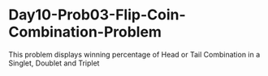# Day10-Prob03-Flip-Coin-Combination-Problem
This problem displays winning percentage of Head or Tail  Combination in a Singlet, Doublet and Triplet
